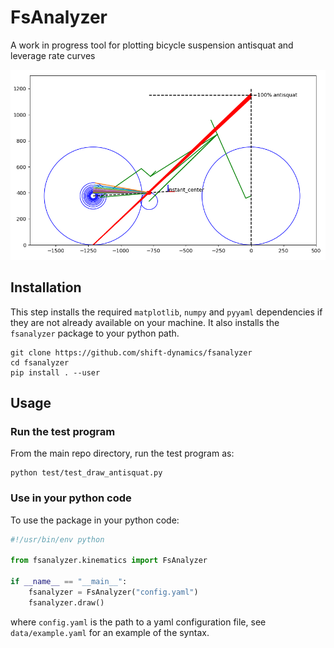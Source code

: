 # FsAnalyzer
A work in progress tool for plotting bicycle suspension antisquat and leverage
rate curves

![](data/antisquat_figure.png)


## Installation
This step installs the required `matplotlib`, `numpy` and `pyyaml` dependencies
if they are not already available on your machine. It also installs the 
`fsanalyzer` package to your python path.
```
git clone https://github.com/shift-dynamics/fsanalyzer
cd fsanalyzer
pip install . --user
```

## Usage
### Run the test program
From the main repo directory, run the test program as:
```
python test/test_draw_antisquat.py
```

### Use in your python code
To use the package in your python code:
```python
#!/usr/bin/env python

from fsanalyzer.kinematics import FsAnalyzer

if __name__ == "__main__":
    fsanalyzer = FsAnalyzer("config.yaml")
    fsanalyzer.draw()
```
where `config.yaml` is the path to a yaml configuration file, see 
`data/example.yaml` for an example of the syntax.
